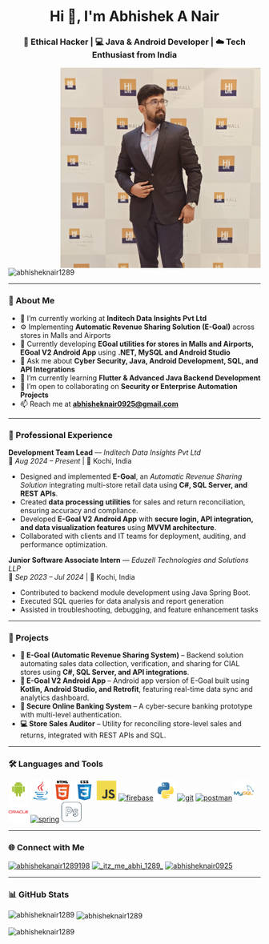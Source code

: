 <h1 align="center">Hi 👋, I'm Abhishek A Nair</h1>
<h3 align="center">🚀 Ethical Hacker | 💻 Java & Android Developer | ☁️ Tech Enthusiast from India</h3>

<img align="right" alt="Coding" width="400" height="400" src="https://github.com/abhisheknair0925-beep/abhishek_a_nair/blob/main/IMG20241218123854.jpg">

<p align="left">
  <img src="https://komarev.com/ghpvc/?username=abhisheknair1289&label=Profile%20views&color=0e75b6&style=flat" alt="abhisheknair1289" />
</p>

---

### 🧩 About Me

- 🔭 I’m currently working at **Inditech Data Insights Pvt Ltd**
- ⚙️ Implementing **Automatic Revenue Sharing Solution (E-Goal)** across stores in Malls and Airports
- 📱 Currently developing **EGoal utilities for stores in Malls and Airports, EGoal V2 Android App** using **.NET, MySQL and Android Studio**
- 💬 Ask me about **Cyber Security, Java, Android Development, SQL, and API Integrations**
- 🌱 I’m currently learning **Flutter & Advanced Java Backend Development**
- 👯 I’m open to collaborating on **Security or Enterprise Automation Projects**
- 📫 Reach me at **abhisheknair0925@gmail.com**

---

### 💼 Professional Experience

**Development Team Lead** — *Inditech Data Insights Pvt Ltd*  
📅 *Aug 2024 – Present* | 📍 Kochi, India  

- Designed and implemented **E-Goal**, an *Automatic Revenue Sharing Solution* integrating multi-store retail data using **C#, SQL Server, and REST APIs**.  
- Created **data processing utilities** for sales and return reconciliation, ensuring accuracy and compliance.  
- Developed **E-Goal V2 Android App** with **secure login, API integration, and data visualization features** using **MVVM architecture**.  
- Collaborated with clients and IT teams for deployment, auditing, and performance optimization.  

**Junior Software Associate Intern** — *Eduzell Technologies and Solutions LLP*  
📅 *Sep 2023 – Jul 2024* | 📍 Kochi, India  

- Contributed to backend module development using Java Spring Boot.  
- Executed SQL queries for data analysis and report generation  
- Assisted in troubleshooting, debugging, and feature enhancement tasks  

---

### 🧠 Projects

- **🧾 E-Goal (Automatic Revenue Sharing System)** – Backend solution automating sales data collection, verification, and sharing for CIAL stores using **C#, SQL Server, and API integrations**.  
- **📱 E-Goal V2 Android App** – Android app version of E-Goal built using **Kotlin, Android Studio, and Retrofit**, featuring real-time data sync and analytics dashboard.  
- **🔐 Secure Online Banking System** – A cyber-secure banking prototype with multi-level authentication.  
- **💻 Store Sales Auditor** – Utility for reconciling store-level sales and returns, integrated with REST APIs and SQL.  

---

### 🛠️ Languages and Tools

<p align="left">
<a href="https://developer.android.com" target="_blank" rel="noreferrer"><img src="https://raw.githubusercontent.com/devicons/devicon/master/icons/android/android-original-wordmark.svg" alt="android" width="40" height="40"/></a>
<a href="https://www.java.com" target="_blank" rel="noreferrer"><img src="https://raw.githubusercontent.com/devicons/devicon/master/icons/java/java-original.svg" alt="java" width="40" height="40"/></a>
<a href="https://www.w3.org/html/" target="_blank" rel="noreferrer"><img src="https://raw.githubusercontent.com/devicons/devicon/master/icons/html5/html5-original-wordmark.svg" alt="html5" width="40" height="40"/></a>
<a href="https://www.w3schools.com/css/" target="_blank" rel="noreferrer"><img src="https://raw.githubusercontent.com/devicons/devicon/master/icons/css3/css3-original-wordmark.svg" alt="css3" width="40" height="40"/></a>
<a href="https://developer.mozilla.org/en-US/docs/Web/JavaScript" target="_blank" rel="noreferrer"><img src="https://raw.githubusercontent.com/devicons/devicon/master/icons/javascript/javascript-original.svg" alt="javascript" width="40" height="40"/></a>
<a href="https://firebase.google.com/" target="_blank" rel="noreferrer"><img src="https://www.vectorlogo.zone/logos/firebase/firebase-icon.svg" alt="firebase" width="40" height="40"/></a>
<a href="https://www.python.org" target="_blank" rel="noreferrer"><img src="https://raw.githubusercontent.com/devicons/devicon/master/icons/python/python-original.svg" alt="python" width="40" height="40"/></a>
<a href="https://git-scm.com/" target="_blank" rel="noreferrer"><img src="https://www.vectorlogo.zone/logos/git-scm/git-scm-icon.svg" alt="git" width="40" height="40"/></a>
<a href="https://postman.com" target="_blank" rel="noreferrer"><img src="https://www.vectorlogo.zone/logos/getpostman/getpostman-icon.svg" alt="postman" width="40" height="40"/></a>
<a href="https://www.mysql.com/" target="_blank" rel="noreferrer"><img src="https://raw.githubusercontent.com/devicons/devicon/master/icons/mysql/mysql-original-wordmark.svg" alt="mysql" width="40" height="40"/></a>
<a href="https://www.oracle.com/" target="_blank" rel="noreferrer"><img src="https://raw.githubusercontent.com/devicons/devicon/master/icons/oracle/oracle-original.svg" alt="oracle" width="40" height="40"/></a>
<a href="https://spring.io/" target="_blank" rel="noreferrer"><img src="https://www.vectorlogo.zone/logos/springio/springio-icon.svg" alt="spring" width="40" height="40"/></a>
<a href="https://www.photoshop.com/en" target="_blank" rel="noreferrer"><img src="https://raw.githubusercontent.com/devicons/devicon/master/icons/photoshop/photoshop-line.svg" alt="photoshop" width="40" height="40"/></a>
</p>

---

### 🌐 Connect with Me

<p align="left">
<a href="https://linkedin.com/in/abhishekanair1289198" target="blank"><img align="center" src="https://raw.githubusercontent.com/rahuldkjain/github-profile-readme-generator/master/src/images/icons/Social/linked-in-alt.svg" alt="abhishekanair1289198" height="30" width="40" /></a>
<a href="https://instagram.com/_itz_me_abhi_1289_" target="blank"><img align="center" src="https://raw.githubusercontent.com/rahuldkjain/github-profile-readme-generator/master/src/images/icons/Social/instagram.svg" alt="_itz_me_abhi_1289_" height="30" width="40" /></a>
<a href="https://www.hackerrank.com/abhisheknair0925" target="blank"><img align="center" src="https://raw.githubusercontent.com/rahuldkjain/github-profile-readme-generator/master/src/images/icons/Social/hackerrank.svg" alt="abhisheknair0925" height="30" width="40" /></a>
</p>

---

### 📊 GitHub Stats

<p><img align="left" src="https://github-readme-stats.vercel.app/api/top-langs?username=abhisheknair1289&show_icons=true&locale=en&layout=compact" alt="abhisheknair1289" /></p>

<p>&nbsp;<img align="center" src="https://github-readme-stats.vercel.app/api?username=abhisheknair1289&show_icons=true&locale=en" alt="abhisheknair1289" /></p>

<p><img align="center" src="https://github-readme-streak-stats.herokuapp.com/?user=abhisheknair1289&" alt="abhisheknair1289" /></p>
